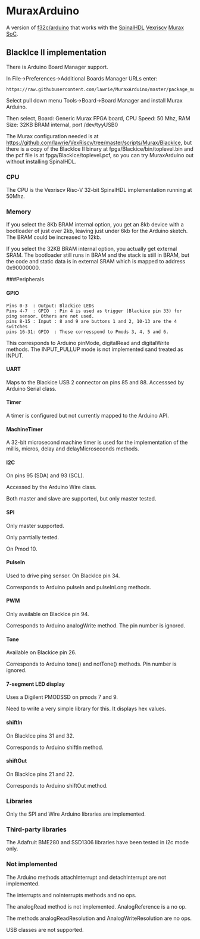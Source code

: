 # MuraxArduino

A version of [f32c/arduino](https://github.com/f32c/arduino) that works with the [SpinalHDL](https://github.com/SpinalHDL/SpinalHDL)  [Vexriscv](https://github.com/SpinalHDL/VexRiscv) [Murax SoC](https://github.com/SpinalHDL/VexRiscv/blob/master/src/main/scala/vexriscv/demo/Murax.scala).

## BlackIce II implementation

There is Arduino Board Manager support.

In File->Preferences->Additional Boards Manager URLs enter:

    https://raw.githubusercontent.com/lawrie/MuraxArduino/master/package_murax_core_index.json

Select pull down menu Tools->Board->Board Manager and install Murax Arduino.

Then select, Board: Generic Murax FPGA board, CPU Speed: 50 Mhz, RAM Size: 32KB BRAM internal, port /dev/tyyUSB0

The Murax configuration needed is at https://github.com/lawrie/VexRiscv/tree/master/scripts/Murax/BlackIce, 
but there is a copy of the BlackIce II binary at fpga/Blackice/bin/toplevel.bin and the pcf file is
at fpga/BlackIce/toplevel.pcf, so you can try MuraxArduino out without installing SpinalHDL.

### CPU

The CPU is the Vexriscv Risc-V 32-bit SpinalHDL implementation running at 50Mhz.

### Memory

If you select the 8Kb BRAM internal option, you get an 8kb device with a bootloader of just over 2kb, leaving just under 6kb for the Arduino sketch. The BRAM could be increased to 12kb.

If you select the 32KB BRAM internal option, you actually get external SRAM. The bootloader still runs in BRAM and the stack is still in BRAM, but the code and static data is in external SRAM which is mapped to address 0x90000000.

###Peripherals

#### GPIO

```
Pins 0-3  : Output: Blackice LEDs
Pins 4-7  : GPIO  : Pin 4 is used as trigger (Blackice pin 33) for ping sensor. Others are not used.
pins 8-15 : Input : 8 and 9 are buttons 1 and 2, 10-13 are the 4 switches
pins 16-31: GPIO  : These corresspond to Pmods 3, 4, 5 and 6.
```

This corresponds to Arduino pinMode, digitalRead and digitalWrite methods. The INPUT_PULLUP mode is not implemented sand treated as INPUT.

#### UART

Maps to the Blackice USB 2 connector on pins 85 and 88. Accesssed by Arduino Serial class. 

#### Timer

A timer is configured but not currently mapped to the Arduino API.

#### MachineTimer

A 32-bit microsecond machine timer is used for the implementation of the millis, micros, delay and delayMicroseconds methods.

#### I2C 

On pins 95 (SDA) and 93 (SCL). 

Accessed by the Arduino Wire class.

Both master and slave are supported, but only master tested.

#### SPI

Only master supported. 

Only parrtially tested.

On Pmod 10.

#### PulseIn

Used to drive ping sensor. On BlackIce pin 34.

Corresponds to Arduino pulseIn and pulseInLong methods.

#### PWM

Only available on BlackIce pin 94.

Corresponds to Arduino analogWrite method. The pin number is ignored.

#### Tone

Available on Blackice pin 26.

Corresponds to Arduino tone() and notTone() methods. Pin number is ignored.

#### 7-segment LED display

Uses a Digilent PMODSSD on pmods 7 and 9.

Need to write a very simple library for this. It displays hex values.

#### shiftIn

On BlackIce pins 31 and 32.

Corresponds to Arduino shiftIn method.

#### shiftOut

On BlackIce pins 21 and 22.

Corresponds to Arduino shiftOut method.

### Libraries

Only the SPI and Wire Arduino libraries are implemented.

### Third-party libraries

The Adafruit BME280 and SSD1306 libraries have been tested in i2c mode only.

### Not implemented

The Arduino methods attachInterrupt and detachInterrupt are not implemented.

The interrupts and noInterrupts methods and no ops.

The analogRead method is not implemented. AnalogReference is a no op.

The methods analogReadResolution and AnalogWriteResolution are no ops.

USB classes are not supported.
